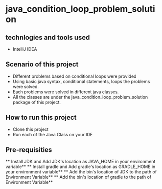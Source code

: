 # java_condition_loop_problem_solution


## technlogies and tools used
- IntelliJ IDEA


## Scenario of this project
- Different problems based on conditional loops were provided 
- Using basic java syntax, conditional statements, loops the problems were solved.
- Each problems were solved in different java classes.
- All the classes are under the java_condition_loop_problem_solution package of this project.


## How to run this project
- Clone this project
- Run each of the Java Class on your IDE

## Pre-requisities
** Install JDK and Add JDK's location as JAVA_HOME in your environment variable**
** Install gradle and Add gradle's location as GRADLE_HOME in your environment variable**
** Add the bin's location of JDK to the path of Environment Variable**
** Add the bin's location of gradle to the path of Environment Variable**



